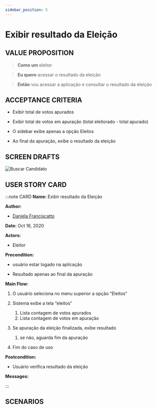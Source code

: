 ```yaml
---
sidebar_position: 5
---
```


# Exibir resultado da Eleição

## VALUE PROPOSITION

> **Como um** eleitor 

> **Eu quero** acessar o resultado da eleição

> **Então** vou acessar a aplicação e consultar o resultado da eleição

## ACCEPTANCE CRITERIA

- Exibir total de votos apurados

- Exibir total de votos em apuração (total eleitorado - total apurado)

- O sidebar exibe apenas a opção Eleitos

- Ao final da apuração, exibe o resultado da eleição

## SCREEN DRAFTS

![Buscar Candidato](/img/must-vote/Exibir.png)


## USER STORY CARD

:::note CARD
**Name:** Exibir resultado da Eleição

**Author:** 

- [Daniela Franciscatto](https://github.com/danielaanjos) 

**Date:** Oct 16, 2020

**Actors:**  

- Eleitor

**Precondition:**

- usuário estar logado na aplicação

- Resultado apenas ao final da apuração

**Main Flow:**

1. O usuário seleciona no menu superior a opção “Eleitos“

2. Sistema exibe a tela “eleitos“ 
    1. Lista contagem de votos apurados
    2. Lista contagem de votos em apuração

3. Se apuração da eleição finalizada, exibe resultado 
    1. se não, aguarda fim da apuração

4. Fim do caso de uso


**Postcondition:**

- Usuário verifica resultado da eleição

**Messages:**

:::

## SCENARIOS

```gherkin


```